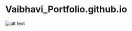 # Vaibhavi_Portfolio.github.io

![alt text](https://vaibhavipatil03.github.io/Vaibhavi_Portfolio.github.io/)
